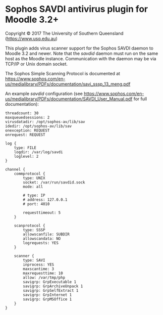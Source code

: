 # Sophos SAVDI antivirus plugin for Moodle 3.2+

Copyright © 2017 The University of Southern Queensland (https://www.usq.edu.au)

This plugin adds virus scanner support for the Sophos SAVDI daemon to Moodle 3.2 and newer. Note that the *savdid* daemon must run on the same host as the Moodle instance. Communication with the daemon may be via TCP/IP or Unix domain socket.

The Sophos Simple Scanning Protocol is documented at https://www.sophos.com/en-us/medialibrary/PDFs/documentation/savi_sssp_13_meng.pdf

An example *savdid* configuration (see https://www.sophos.com/en-us/medialibrary/PDFs/documentation/SAVDI_User_Manual.pdf for full documentation):

    threadcount: 30
    maxqueuedsessions: 2
    virusdatadir: /opt/sophos-av/lib/sav
    idedir: /opt/sophos-av/lib/sav
    onexception: REQUEST
    onrequest: REQUEST

    log {
        type: FILE
        logdir: /var/log/savdi
        loglevel: 2
    }

    channel {
        commprotocol {
            type: UNIX
            socket: /var/run/savdid.sock
            mode: all

            # type: IP
            # address: 127.0.0.1
            # port: 4010

            requesttimeout: 5
        }

        scanprotocol {
            type: SSSP
            allowscanfile: SUBDIR
            allowscandata: NO
            logrequests: YES
        }

        scanner {
            type: SAVI
            inprocess: YES
            maxscantime: 3
            maxrequesttime: 10
            allow: /var/tmp/php
            savigrp: GrpExecutable 1
            savigrp: GrpArchiveUnpack 1
            savigrp: GrpSelfExtract 1
            savigrp: GrpInternet 1
            savigrp: GrpMSOffice 1
        }
    }

